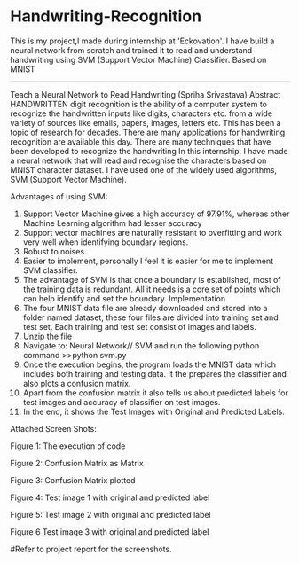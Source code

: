 # Handwriting-Recognition
This is my project,I made during internship at 'Eckovation'. I have build a neural network from scratch and trained it to read and understand handwriting using SVM (Support Vector Machine) Classifier. Based on MNIST

---------------------------------------------------------------------------------------------------------------------------------------
Teach a Neural Network to Read Handwriting
(Spriha Srivastava)
Abstract
HANDWRITTEN digit recognition is the ability of a computer system to recognize the handwritten inputs like digits, characters etc. from a wide variety of sources like emails, papers, images, letters etc. This has been a topic of research for decades. There are many applications for handwriting recognition are available this day. There are many techniques that have been developed to recognize the handwriting
In this internship, I have made a neural network that will read and recognise the characters based on MNIST character dataset. I have used one of the widely used algorithms, SVM (Support Vector Machine).

Advantages of using SVM:
1.	Support Vector Machine gives a high accuracy of 97.91%, whereas other Machine Learning algorithm had lesser accuracy
2.	Support vector machines are naturally resistant to overfitting and work very well when identifying boundary regions.
3.	Robust to noises.
4.	Easier to implement, personally I feel it is easier for me to implement SVM classifier.
5.	The advantage of SVM is that once a boundary is established, most of the training data is redundant. All it needs is a core set of points which can help identify and set the boundary. 
Implementation
1.	The four MNIST data file are already downloaded and stored into a folder named dataset, these four files are divided into training set and test set. Each training and test set consist of images and labels.
2.	Unzip the file
3.	Navigate to: Neural Network// SVM and run the following python command >>python svm.py
4.	Once the execution begins, the program loads the MNIST data which includes both training and testing data. It the prepares the classifier and also plots a confusion matrix.
5.	Apart from the confusion matrix it also tells us about predicted labels for test images and accuracy of classifier on test images.
6.	In the end, it shows the Test Images with Original and Predicted Labels.

Attached Screen Shots: 
 
Figure 1: The execution of code
 
Figure 2: Confusion Matrix as Matrix

Figure 3: Confusion Matrix plotted
 
Figure 4: Test image 1 with original and predicted label

Figure 5: Test image 2 with original and predicted label

Figure 6 Test image 3 with original and predicted label

#Refer to project report for the screenshots.


              

            
